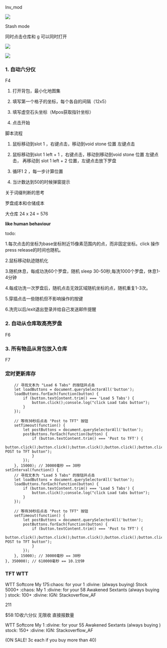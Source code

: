 Inv_mod

![](F:\Img_Markdown\2023-10-01-04-41-40-image.png)

Stash mode 

同时点击仓库和 g 可以同时打开

![](F:\Img_Markdown\2023-10-02-23-49-44-image.png)

![](F:\Img_Markdown\2023-10-02-00-12-55-image.png)

### 1. 自动六分仪

F4

1. 打开背包，最小化地图集

2. 填写第一个格子的坐标，每个各自的间隔（12x5）

3. 填写虚空石头坐标（Mpos获取指针坐标）

4. 点击开始

脚本流程

1. 鼠标移动到slot 1 ，右键点击，移动到void stone 位置 左键点击

2. 鼠标移动到slot 1  left + 1 ，右键点击，移动到移动到void stone 位置 左键点击， 再移动到 slot 1  left + 2 位置，左键点击放下罗盘

3. 循环1 2 ，每一步计算位置

4. 当计数达到50的时候弹窗提示

关于词缀判断的思考

罗盘成本和仓储成本

大仓库 24 x 24  = 576

**like human behaviour**

todo:

1.每次点击的坐标为base坐标附近15像素范围内的点，而非固定坐标。click 操作press release的时间也随机。

2.鼠标移动轨迹随机化

3.随机休息，每成功洗60个罗盘，随机 sleep 30-50秒,每洗1000个罗盘，休息1-4分钟

4.每成功洗一次罗盘后，随机点击无效区域随机坐标的点，随机重复1-3次。

5.穿插点击一些随机但不影响操作的按键

6.洗完以后/exit退出登录并给自己发送邮件提醒

### 2. 自动从仓库取高亮罗盘

F6

### 3. 所有物品从背包放入仓库

F7

### 定时更新库存

```javadoclike
    // 寻找文本为 "Load 6 Tabs" 的按钮并点击
    let loadButtons = document.querySelectorAll('button');
    loadButtons.forEach(function(button) {
        if (button.textContent.trim() === 'Load 5 Tabs') {
            button.click();console.log("click Load tabs button");
        }
    });

    // 等待30秒后点击 "Post to TFT" 按钮
    setTimeout(function() {
        let postButtons = document.querySelectorAll('button');
        postButtons.forEach(function(button) {
            if (button.textContent.trim() === 'Post to TFT') {
                button.click();button.click();button.click();button.click();button.click();console.log("click POST to TFT button");
            }
        });
    }, 15000); // 30000毫秒 == 30秒
setInterval(function() {
    // 寻找文本为 "Load 5 Tabs" 的按钮并点击
    let loadButtons = document.querySelectorAll('button');
    loadButtons.forEach(function(button) {
        if (button.textContent.trim() === 'Load 5 Tabs') {
            button.click();console.log("click Load tabs button");
        }
    });

    // 等待30秒后点击 "Post to TFT" 按钮
    setTimeout(function() {
        let postButtons = document.querySelectorAll('button');
        postButtons.forEach(function(button) {
            if (button.textContent.trim() === 'Post to TFT') {
                button.click();button.click();button.click();button.click();button.click();console.log("click POST to TFT button");
            }
        });
    }, 15000); // 30000毫秒 == 30秒
}, 350000); // 610000毫秒 == 10.1分钟
```

### TFT WTT

WTT Softcore
My 175:chaos:  for your 1 :divine: (always buying)
Stock  5000+ :chaos:
My 1 :divine: for your 58 Awakened Sextants (always buying )
stock: 100+ :divine:
IGN: Stackoverflow_AF

211

$58:1D收六分仪  无限收  直接报数量

WTT Softcore
My 1 :divine: for your 55 Awakened Sextants (always buying )
stock: 150+ :divine:
IGN: Stackoverflow_AF

(ON SALE! 3c each if you buy more than 40)
